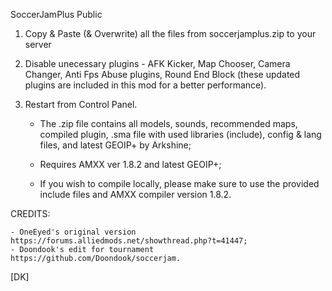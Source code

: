 SoccerJamPlus Public

1. Copy & Paste (& Overwrite) all the files from soccerjamplus.zip to your server

2) Disable unecessary plugins - AFK Kicker, Map Chooser, Camera Changer, Anti Fps Abuse plugins, Round End Block (these updated plugins are included in this mod for a better performance).

3) Restart from Control Panel.

    - The .zip file contains all models, sounds, recommended maps, compiled plugin, .sma file with used libraries (include), config & lang files, and latest GEOIP+ by Arkshine;
  
    - Requires AMXX ver 1.8.2 and latest GEOIP+;
    - If you wish to compile locally, please make sure to use the provided include files and AMXX compiler version 1.8.2.

CREDITS:
    
    - OneEyed's original version https://forums.alliedmods.net/showthread.php?t=41447;
    - Doondook's edit for tournament https://github.com/Doondook/soccerjam.

[DK]
